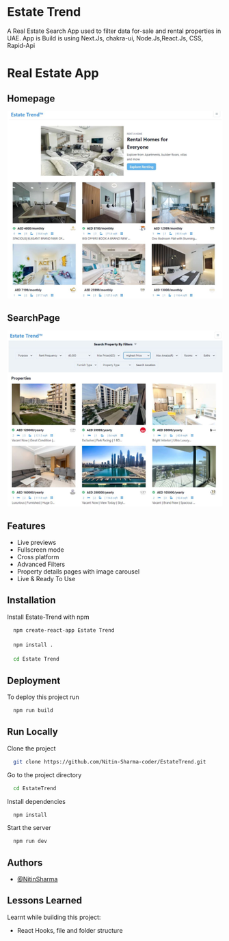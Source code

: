 
# Estate Trend

A Real Estate Search App used to filter data 
for-sale and rental properties in UAE.
App is Build is using Next.Js, chakra-ui, Node.Js,React.Js, CSS, Rapid-Api


# Real Estate App

## Homepage

![Estate Trend HomePage](https://github.com/Nitin-Sharma-coder/EstateTrend/blob/main/assets/images/screenshot1.JPG)
## SearchPage
![Estate Trend Search](https://github.com/Nitin-Sharma-coder/EstateTrend/blob/main/assets/images/screenshot2.JPG)

## Features

- Live previews
- Fullscreen mode
- Cross platform
- Advanced Filters
- Property details pages with image carousel
- Live & Ready To Use



## Installation

Install Estate-Trend with npm

```bash
  npm create-react-app Estate Trend

  npm install .
  
  cd Estate Trend
```
    
## Deployment

To deploy this project run

```bash
  npm run build
```


## Run Locally

Clone the project

```bash
  git clone https://github.com/Nitin-Sharma-coder/EstateTrend.git
```

Go to the project directory

```bash
  cd EstateTrend
```

Install dependencies

```bash
  npm install
```

Start the server

```bash
  npm run dev
```


## Authors

- [@NitinSharma](https://www.github.com/Nitin-Sharma-coder)




## Lessons Learned

Learnt while building this project:
-  React Hooks, file and folder structure


